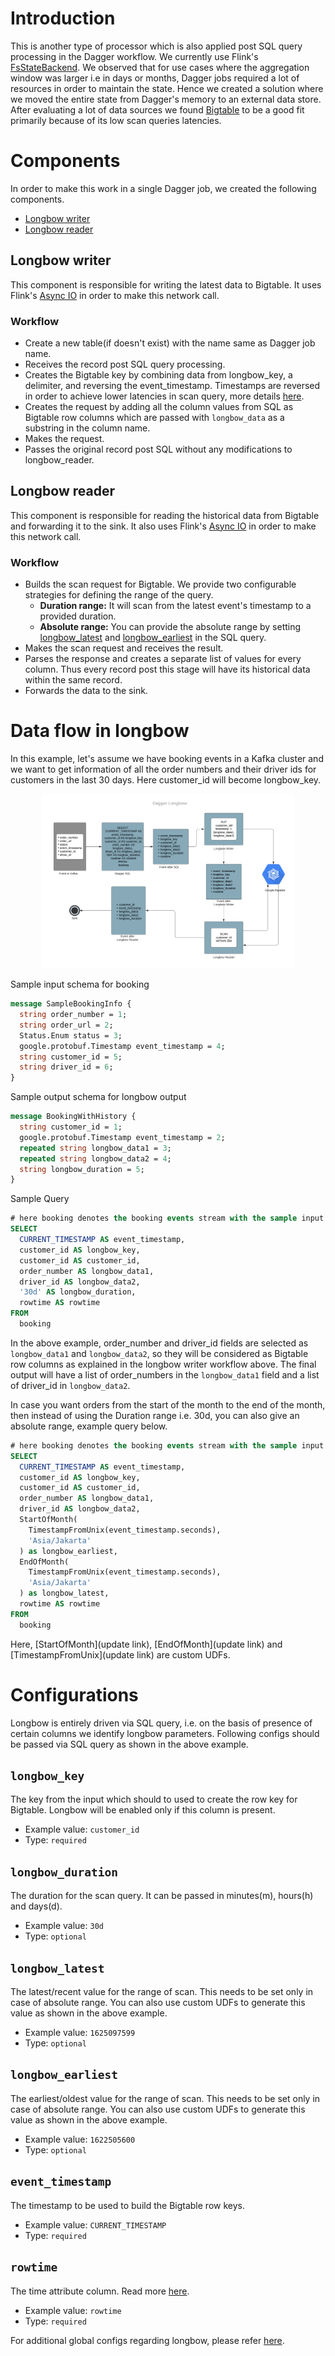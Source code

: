# Introduction
This is another type of processor which is also applied post SQL query processing in the Dagger workflow. We currently use Flink's [FsStateBackend](https://ci.apache.org/projects/flink/flink-docs-release-1.9/ops/state/state_backends.html#the-fsstatebackend). We observed that for use cases where the aggregation window was larger i.e in days or months, Dagger jobs required a lot of resources in order to maintain the state. Hence we created a solution where we moved the entire state from Dagger's memory to an external data store. After evaluating a lot of data sources we found [Bigtable](https://cloud.google.com/bigtable) to be a good fit primarily because of its low scan queries latencies.

# Components
In order to make this work in a single Dagger job, we created the following components.
* [Longbow writer](longbow.md#longbow-writer)
* [Longbow reader](longbow.md#longbow-reader)

## Longbow writer
This component is responsible for writing the latest data to Bigtable. It uses Flink's [Async IO](https://ci.apache.org/projects/flink/flink-docs-release-1.9/dev/stream/operators/asyncio.html) in order to make this network call.

### Workflow
* Create a new table(if doesn't exist) with the name same as Dagger job name.
* Receives the record post SQL query processing.
* Creates the Bigtable key by combining data from longbow_key, a delimiter, and reversing the event_timestamp. Timestamps are reversed in order to achieve lower latencies in scan query, more details [here](https://cloud.google.com/bigtable/docs/schema-design#time-based).
* Creates the request by adding all the column values from SQL as Bigtable row columns which are passed with `longbow_data` as a substring in the column name.
* Makes the request.
* Passes the original record post SQL without any modifications to longbow_reader.


## Longbow reader
This component is responsible for reading the historical data from Bigtable and forwarding it to the sink. It also uses Flink's [Async IO](https://ci.apache.org/projects/flink/flink-docs-release-1.9/dev/stream/operators/asyncio.html) in order to make this network call.

### Workflow
* Builds the scan request for Bigtable. We provide two configurable strategies for defining the range of the query.
  * **Duration range:** It will scan from the latest event's timestamp to a provided duration.
  * **Absolute range:** You can provide the absolute range by setting [longbow_latest](longbow.md#longbow_latest) and [longbow_earliest](longbow.md#longbow_earliest) in the SQL query.
* Makes the scan request and receives the result.
* Parses the response and creates a separate list of values for every column. Thus every record post this stage will have its historical data within the same record.
* Forwards the data to the sink.

# Data flow in longbow
In this example, let's assume we have booking events in a Kafka cluster and we want to get information of all the order numbers and their driver ids for customers in the last 30 days. Here customer_id will become longbow_key.

<p align="center">
  <img src="../assets/longbow.png" width="80%"/>
</p>

Sample input schema for booking

```protobuf
message SampleBookingInfo {
  string order_number = 1;
  string order_url = 2;
  Status.Enum status = 3;
  google.protobuf.Timestamp event_timestamp = 4;
  string customer_id = 5;
  string driver_id = 6;
}
```

Sample output schema for longbow output

```protobuf
message BookingWithHistory {
  string customer_id = 1;
  google.protobuf.Timestamp event_timestamp = 2;
  repeated string longbow_data1 = 3;
  repeated string longbow_data2 = 4;
  string longbow_duration = 5;
}
```

Sample Query

```SQL
# here booking denotes the booking events stream with the sample input schema
SELECT
  CURRENT_TIMESTAMP AS event_timestamp,
  customer_id AS longbow_key,
  customer_id AS customer_id,
  order_number AS longbow_data1,
  driver_id AS longbow_data2,
  '30d' AS longbow_duration,
  rowtime AS rowtime
FROM
  booking
```

In the above example, order_number and driver_id fields are selected as `longbow_data1` and `longbow_data2`, so they will be considered as Bigtable row columns as explained in the longbow writer workflow above. The final output will have a list of order_numbers in the `longbow_data1` field and a list of driver_id in `longbow_data2`.

In case you want orders from the start of the month to the end of the month, then instead of using the Duration range i.e. 30d, you can also give an absolute range, example query below.

```SQL
# here booking denotes the booking events stream with the sample input schema
SELECT
  CURRENT_TIMESTAMP AS event_timestamp,
  customer_id AS longbow_key,
  customer_id AS customer_id,
  order_number AS longbow_data1,
  driver_id AS longbow_data2,
  StartOfMonth(
    TimestampFromUnix(event_timestamp.seconds),
    'Asia/Jakarta'
  ) as longbow_earliest,
  EndOfMonth(
    TimestampFromUnix(event_timestamp.seconds),
    'Asia/Jakarta'
  ) as longbow_latest,
  rowtime AS rowtime
FROM
  booking
```

Here, [StartOfMonth](update link), [EndOfMonth](update link) and [TimestampFromUnix](update link) are custom UDFs.

# Configurations
Longbow is entirely driven via SQL query, i.e. on the basis of presence of certain columns we identify longbow parameters. Following configs should be passed via SQL query as shown in the above example.

## `longbow_key`

The key from the input which should to used to create the row key for Bigtable. Longbow will be enabled only if this column is present.

* Example value: `customer_id`
* Type: `required`

## `longbow_duration`

The duration for the scan query. It can be passed in minutes(m), hours(h) and days(d).

* Example value: `30d`
* Type: `optional`

## `longbow_latest`

The latest/recent value for the range of scan. This needs to be set only in case of absolute range. You can also use custom UDFs to generate this value as shown in the above example.

* Example value: `1625097599`
* Type: `optional`

## `longbow_earliest`

The earliest/oldest value for the range of scan. This needs to be set only in case of absolute range. You can also use custom UDFs to generate this value as shown in the above example.

* Example value: `1622505600`
* Type: `optional`

## `event_timestamp`

The timestamp to be used to build the Bigtable row keys.

* Example value: `CURRENT_TIMESTAMP`
* Type: `required`

## `rowtime`

The time attribute column. Read more [here](docs/../../concepts/basics.md#rowtime).

* Example value: `rowtime`
* Type: `required`

For additional global configs regarding longbow, please refer [here](docs/../../reference/configuration.md#longbow).
